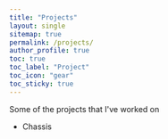 ```yaml
---
title: "Projects"
layout: single
sitemap: true
permalink: /projects/
author_profile: true
toc: true
toc_label: "Project"
toc_icon: "gear"
toc_sticky: true
---
```


Some of the projects that I've worked on
- Chassis
